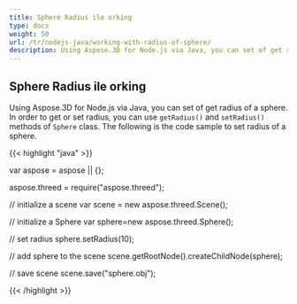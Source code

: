 ```yaml
---
title: Sphere Radius ile orking
type: docs
weight: 50
url: /tr/nodejs-java/working-with-radius-of-sphere/
description: Using Aspose.3D for Node.js via Java, you can set of get radius of a sphere.
---
```

##  **Sphere Radius ile orking**
Using Aspose.3D for Node.js via Java, you can set of get radius of a sphere. In order to get or set radius, you can use `getRadius()` and `setRadius()` methods of `Sphere` class. The following is the code sample to set radius of a sphere.  

{{< highlight "java" >}}

var aspose = aspose || {};

aspose.threed = require("aspose.threed");

 // initialize a scene
var scene = new aspose.threed.Scene();

// initialize a Sphere
var sphere=new aspose.threed.Sphere();

 // set radius
sphere.setRadius(10);

// add sphere to the scene
scene.getRootNode().createChildNode(sphere);

// save scene
scene.save("sphere.obj");

{{< /highlight >}}
